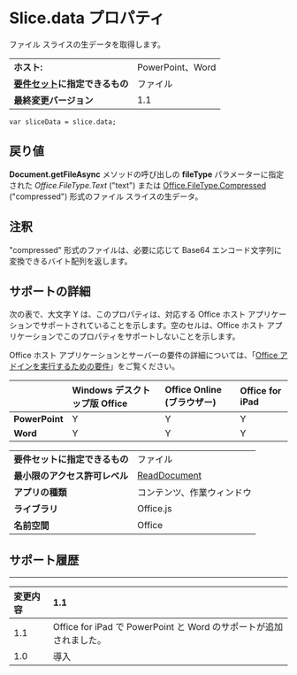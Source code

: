 
# Slice.data プロパティ
ファイル スライスの生データを取得します。

|||
|:-----|:-----|
|**ホスト:**|PowerPoint、Word|
|**[要件セット](../../docs/overview/specify-office-hosts-and-api-requirements.md)に指定できるもの**|ファイル|
|**最終変更バージョン**|1.1|

```
var sliceData = slice.data;
```


## 戻り値

**Document.getFileAsync** メソッドの呼び出しの **fileType** パラメーターに指定された _Office.FileType.Text_ ("text") または [Office.FileType.Compressed](../../reference/shared/document.getfileasync.md) ("compressed") 形式のファイル スライスの生データ。


## 注釈

"compressed" 形式のファイルは、必要に応じて Base64 エンコード文字列に変換できるバイト配列を返します。


## サポートの詳細


次の表で、大文字 Y は、このプロパティは、対応する Office ホスト アプリケーションでサポートされていることを示します。空のセルは、Office ホスト アプリケーションでこのプロパティをサポートしないことを示します。

Office ホスト アプリケーションとサーバーの要件の詳細については、「[Office アドインを実行するための要件](../../docs/overview/requirements-for-running-office-add-ins.md)」をご覧ください。


||**Windows デスクトップ版 Office**|**Office Online (ブラウザー)**|**Office for iPad**|
|:-----|:-----|:-----|:-----|
|**PowerPoint**|Y|Y|Y|
|**Word**|Y|Y|Y|


|||
|:-----|:-----|
|**要件セットに指定できるもの**|ファイル|
|**最小限のアクセス許可レベル**|[ReadDocument](../../docs/develop/requesting-permissions-for-api-use-in-content-and-task-pane-add-ins.md)|
|**アプリの種類**|コンテンツ、作業ウィンドウ|
|**ライブラリ**|Office.js|
|**名前空間**|Office|

## サポート履歴



****


|**変更内容**|**1.1**|
|:-----|:-----|
|1.1|Office for iPad で PowerPoint と Word のサポートが追加されました。|
|1.0|導入|
